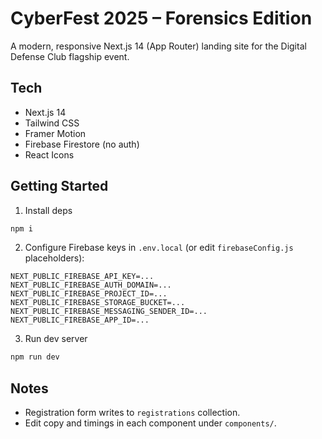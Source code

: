 # CyberFest 2025 – Forensics Edition

A modern, responsive Next.js 14 (App Router) landing site for the Digital Defense Club flagship event.

## Tech
- Next.js 14
- Tailwind CSS
- Framer Motion
- Firebase Firestore (no auth)
- React Icons

## Getting Started
1. Install deps
```bash
npm i
```
2. Configure Firebase keys in `.env.local` (or edit `firebaseConfig.js` placeholders):
```
NEXT_PUBLIC_FIREBASE_API_KEY=...
NEXT_PUBLIC_FIREBASE_AUTH_DOMAIN=...
NEXT_PUBLIC_FIREBASE_PROJECT_ID=...
NEXT_PUBLIC_FIREBASE_STORAGE_BUCKET=...
NEXT_PUBLIC_FIREBASE_MESSAGING_SENDER_ID=...
NEXT_PUBLIC_FIREBASE_APP_ID=...
```
3. Run dev server
```bash
npm run dev
```

## Notes
- Registration form writes to `registrations` collection.
- Edit copy and timings in each component under `components/`.
